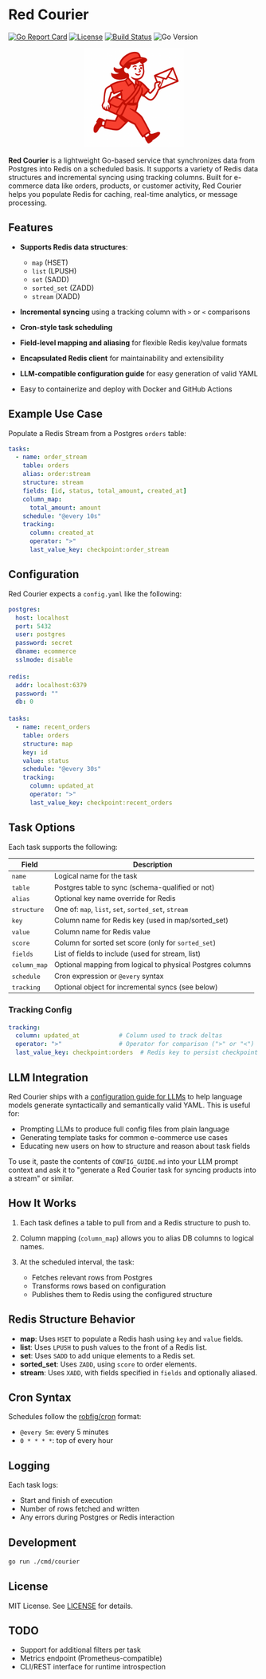 # Red Courier

[![Go Report Card](https://goreportcard.com/badge/github.com/Checker-Finance/red-courier)](https://goreportcard.com/report/github.com/nathanbcrocker/red-courier)
[![License](https://img.shields.io/github/license/Checker-Finance/red-courier)](LICENSE)
[![Build Status](https://github.com/Checker-Finance/red-courier/actions/workflows/ci.yml/badge.svg)](https://github.com/Checker-Finance/red-courier/actions)
![Go Version](https://img.shields.io/badge/go-1.24-blue)

<p align="center">
  <img src="assets/logo.png" alt="Red Courier Logo" width="200" height="200">
</p>

**Red Courier** is a lightweight Go-based service that synchronizes data from Postgres into Redis on a scheduled basis. It supports a variety of Redis data structures and incremental syncing using tracking columns. Built for e-commerce data like orders, products, or customer activity, Red Courier helps you populate Redis for caching, real-time analytics, or message processing.

## Features

* **Supports Redis data structures**:

    * `map` (HSET)
    * `list` (LPUSH)
    * `set` (SADD)
    * `sorted_set` (ZADD)
    * `stream` (XADD)
* **Incremental syncing** using a tracking column with `>` or `<` comparisons
* **Cron-style task scheduling**
* **Field-level mapping and aliasing** for flexible Redis key/value formats
* **Encapsulated Redis client** for maintainability and extensibility
* **LLM-compatible configuration guide** for easy generation of valid YAML
* Easy to containerize and deploy with Docker and GitHub Actions

## Example Use Case

Populate a Redis Stream from a Postgres `orders` table:

```yaml
tasks:
  - name: order_stream
    table: orders
    alias: order:stream
    structure: stream
    fields: [id, status, total_amount, created_at]
    column_map:
      total_amount: amount
    schedule: "@every 10s"
    tracking:
      column: created_at
      operator: ">"
      last_value_key: checkpoint:order_stream
```

## Configuration

Red Courier expects a `config.yaml` like the following:

```yaml
postgres:
  host: localhost
  port: 5432
  user: postgres
  password: secret
  dbname: ecommerce
  sslmode: disable

redis:
  addr: localhost:6379
  password: ""
  db: 0

tasks:
  - name: recent_orders
    table: orders
    structure: map
    key: id
    value: status
    schedule: "@every 30s"
    tracking:
      column: updated_at
      operator: ">"
      last_value_key: checkpoint:recent_orders
```

## Task Options

Each task supports the following:

| Field        | Description                                                |
| ------------ | ---------------------------------------------------------- |
| `name`       | Logical name for the task                                  |
| `table`      | Postgres table to sync (schema-qualified or not)           |
| `alias`      | Optional key name override for Redis                       |
| `structure`  | One of: `map`, `list`, `set`, `sorted_set`, `stream`       |
| `key`        | Column name for Redis key (used in map/sorted\_set)        |
| `value`      | Column name for Redis value                                |
| `score`      | Column for sorted set score (only for `sorted_set`)        |
| `fields`     | List of fields to include (used for stream, list)          |
| `column_map` | Optional mapping from logical to physical Postgres columns |
| `schedule`   | Cron expression or `@every` syntax                         |
| `tracking`   | Optional object for incremental syncs (see below)          |

### Tracking Config

```yaml
tracking:
  column: updated_at           # Column used to track deltas
  operator: ">"                # Operator for comparison (">" or "<")
  last_value_key: checkpoint:orders  # Redis key to persist checkpoint value
```

## LLM Integration

Red Courier ships with a [configuration guide for LLMs](CONFIG_GUIDE.md) to help language models generate syntactically and semantically valid YAML. This is useful for:

* Prompting LLMs to produce full config files from plain language
* Generating template tasks for common e-commerce use cases
* Educating new users on how to structure and reason about task fields

To use it, paste the contents of `CONFIG_GUIDE.md` into your LLM prompt context and ask it to "generate a Red Courier task for syncing products into a stream" or similar.

## How It Works

1. Each task defines a table to pull from and a Redis structure to push to.
2. Column mapping (`column_map`) allows you to alias DB columns to logical names.
3. At the scheduled interval, the task:

    * Fetches relevant rows from Postgres
    * Transforms rows based on configuration
    * Publishes them to Redis using the configured structure

## Redis Structure Behavior

* **map**: Uses `HSET` to populate a Redis hash using `key` and `value` fields.
* **list**: Uses `LPUSH` to push values to the front of a Redis list.
* **set**: Uses `SADD` to add unique elements to a Redis set.
* **sorted\_set**: Uses `ZADD`, using `score` to order elements.
* **stream**: Uses `XADD`, with fields specified in `fields` and optionally aliased.

## Cron Syntax

Schedules follow the [robfig/cron](https://pkg.go.dev/github.com/robfig/cron) format:

* `@every 5m`: every 5 minutes
* `0 * * * *`: top of every hour

## Logging

Each task logs:

* Start and finish of execution
* Number of rows fetched and written
* Any errors during Postgres or Redis interaction

## Development

```bash
go run ./cmd/courier
```

## License

MIT License. See [LICENSE](LICENSE) for details.

## TODO

* Support for additional filters per task
* Metrics endpoint (Prometheus-compatible)
* CLI/REST interface for runtime introspection
